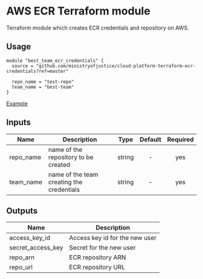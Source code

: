 # AWS ECR Terraform module

Terraform module which creates ECR credentials and repository on AWS.

## Usage

```hcl
module "best_team_ecr_credentials" {
  source = "github.com/ministryofjustice/cloud-platform-terraform-ecr-credentials?ref=master"

  repo_name = "test-repo"
  team_name = "best-team"
}
```

[Example](https://github.com/ministryofjustice/cloud-platform-terraform-ecr-credentials/tree/master/examples)

## Inputs

| Name | Description | Type | Default | Required |
|------|-------------|:----:|:-----:|:-----:|
| repo_name | name of the repository to be created | string | - | yes |
| team_name | name of the team creating the credentials | string | - | yes |

## Outputs

| Name | Description |
|------|-------------|
| access_key_id | Access key id for the new user |
| secret_access_key | Secret for the new user |
| repo_arn | ECR repository ARN |
| repo_url | ECR repository URL |

